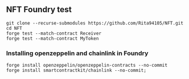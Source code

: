 ## NFT Foundry test
```
git clone --recurse-submodules https://github.com/Rita94105/NFT.git
cd NFT
forge test --match-contract Receiver
forge test --match-contract MyToken
```

### Installing openzeppelin and chainlink in Foundry

```
forge install openzeppelin/openzeppelin-contracts --no-commit
forge install smartcontractkit/chainlink --no-commit;
```
